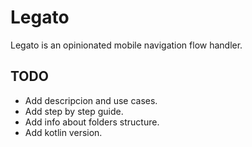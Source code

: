 # Legato

Legato is an opinionated mobile navigation flow handler.

## TODO

* Add descripcion and use cases.
* Add step by step guide.
* Add info about folders structure.
* Add kotlin version.
